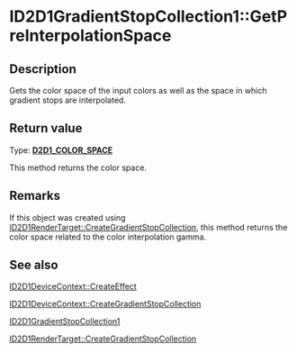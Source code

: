 # ID2D1GradientStopCollection1::GetPreInterpolationSpace

## Description

Gets the color space of the input colors as well as the space in which gradient stops are interpolated.

## Return value

Type: **[D2D1_COLOR_SPACE](https://learn.microsoft.com/windows/desktop/api/d2d1_1/ne-d2d1_1-d2d1_color_space)**

This method returns the color space.

## Remarks

If this object was created using [ID2D1RenderTarget::CreateGradientStopCollection](https://learn.microsoft.com/windows/win32/api/d2d1/nf-d2d1-id2d1rendertarget-creategradientstopcollection(constd2d1_gradient_stop_uint32_d2d1_gamma_d2d1_extend_mode_id2d1gradientstopcollection)), this method returns the color space related to the color interpolation gamma.

## See also

[ID2D1DeviceContext::CreateEffect](https://learn.microsoft.com/windows/desktop/api/d2d1_1/nf-d2d1_1-id2d1devicecontext-createeffect)

[ID2D1DeviceContext::CreateGradientStopCollection](https://learn.microsoft.com/windows/desktop/api/d2d1_1/nf-d2d1_1-id2d1devicecontext-creategradientstopcollection)

[ID2D1GradientStopCollection1](https://learn.microsoft.com/windows/desktop/api/d2d1_1/nn-d2d1_1-id2d1gradientstopcollection1)

[ID2D1RenderTarget::CreateGradientStopCollection](https://learn.microsoft.com/windows/win32/api/d2d1/nf-d2d1-id2d1rendertarget-creategradientstopcollection(constd2d1_gradient_stop_uint32_d2d1_gamma_d2d1_extend_mode_id2d1gradientstopcollection))